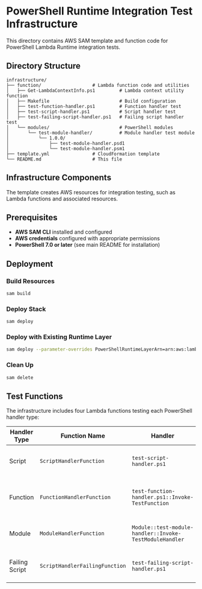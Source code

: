 # PowerShell Runtime Integration Test Infrastructure

This directory contains AWS SAM template and function code for PowerShell Lambda Runtime integration tests.

## Directory Structure

```text
infrastructure/
├── function/                   # Lambda function code and utilities
│   ├── Get-LambdaContextInfo.ps1         # Lambda context utility function
│   ├── Makefile                          # Build configuration
│   ├── test-function-handler.ps1         # Function handler test
│   ├── test-script-handler.ps1           # Script handler test
│   ├── test-failing-script-handler.ps1   # Failing script handler test
│   └── modules/                          # PowerShell modules
│       └── test-module-handler/          # Module handler test module
│           └── 1.0.0/
│               ├── test-module-handler.psd1
│               └── test-module-handler.psm1
├── template.yml                # CloudFormation template
└── README.md                   # This file
```

## Infrastructure Components

The template creates AWS resources for integration testing, such as Lambda functions and associated resources.

## Prerequisites

*   **AWS SAM CLI** installed and configured
*   **AWS credentials** configured with appropriate permissions
*   **PowerShell 7.0 or later** (see main README for installation)

## Deployment

### Build Resources

```bash
sam build
```

### Deploy Stack

```bash
sam deploy
```

### Deploy with Existing Runtime Layer

```bash
sam deploy --parameter-overrides PowerShellRuntimeLayerArn=arn:aws:lambda:us-east-1:123456789012:layer:powershell-runtime:1
```

### Clean Up

```bash
sam delete
```

## Test Functions

The infrastructure includes four Lambda functions testing each PowerShell handler type:

| Handler Type | Function Name | Handler | Purpose |
|--------------|---------------|---------|---------|
| Script | `ScriptHandlerFunction` | `test-script-handler.ps1` | Direct PowerShell script execution |
| Function | `FunctionHandlerFunction` | `test-function-handler.ps1::Invoke-TestFunction` | PowerShell function execution within a script |
| Module | `ModuleHandlerFunction` | `Module::test-module-handler::Invoke-TestModuleHandler` | PowerShell module function execution |
| Failing Script | `ScriptHandlerFailingFunction` | `test-failing-script-handler.ps1` | Error handling and failure scenarios |
